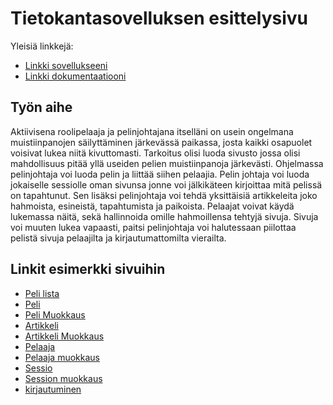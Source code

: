 # Tietokantasovelluksen esittelysivu

Yleisiä linkkejä:

* [Linkki sovellukseeni](https://ilmosalm.users.cs.helsinki.fi/tsoha/)
* [Linkki dokumentaatiooni](https://github.com/MrCubanfrog/Tsoha-Bootstrap/blob/master/doc/dokumentaatio.pdf)
## Työn aihe

Aktiivisena roolipelaaja ja pelinjohtajana itselläni on usein ongelmana muistiinpanojen säilyttäminen järkevässä paikassa, josta kaikki osapuolet voisivat lukea niitä kivuttomasti. Tarkoitus olisi luoda sivusto jossa olisi mahdollisuus pitää yllä useiden pelien muistiinpanoja järkevästi. Ohjelmassa pelinjohtaja voi luoda pelin ja liittää siihen pelaajia. Pelin johtaja voi luoda jokaiselle sessiolle oman sivunsa jonne voi jälkikäteen kirjoittaa mitä pelissä on tapahtunut. Sen lisäksi pelinjohtaja voi tehdä yksittäisiä artikkeleita joko hahmoista, esineistä, tapahtumista ja paikoista. Pelaajat voivat käydä lukemassa näitä, sekä hallinnoida omille hahmoillensa tehtyjä sivuja. Sivuja voi muuten lukea vapaasti, paitsi pelinjohtaja voi halutessaan piilottaa pelistä sivuja pelaajilta ja kirjautumattomilta vierailta.

## Linkit esimerkki sivuihin

* [Peli lista](ilmosalm.users.cs.helsinki.fi/tsoha/games)
* [Peli](ilmosalm.users.cs.helsinki.fi/tsoha/game/1)
* [Peli Muokkaus](ilmosalm.users.cs.helsinki.fi/tsoha/game_mod/1)
* [Artikkeli](ilmosalm.users.cs.helsinki.fi/tsoha/article/1)
* [Artikkeli Muokkaus](ilmosalm.users.cs.helsinki.fi/tsoha/article_mod/1)
* [Pelaaja](ilmosalm.users.cs.helsinki.fi/tsoha/player/1)
* [Pelaaja muokkaus](ilmosalm.users.cs.helsinki.fi/tsoha/player_mod/1)
* [Sessio](ilmosalm.users.cs.helsinki.fi/tsoha/session/1)
* [Session muokkaus](ilmosalm.users.cs.helsinki.fi/tsoha/session_mod/1)
* [kirjautuminen](ilmosalm.users.cs.helsinki.fi/tsoha/login)

